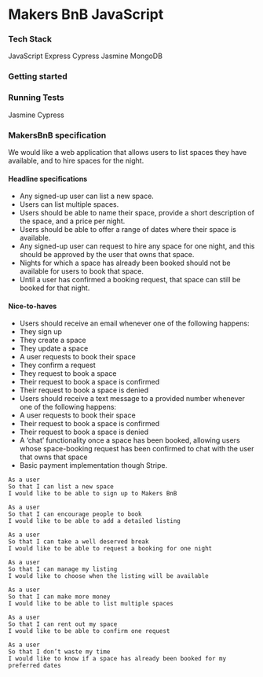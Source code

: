 # Makers BnB JavaScript

### Tech Stack
JavaScript
Express
Cypress
Jasmine
MongoDB

### Getting started

### Running Tests
Jasmine
Cypress

### MakersBnB specification
We would like a web application that allows users to list spaces they have available, and to hire spaces for the night.

#### Headline specifications
* Any signed-up user can list a new space.
* Users can list multiple spaces.
* Users should be able to name their space, provide a short description of the space, and a price per night.
* Users should be able to offer a range of dates where their space is available.
* Any signed-up user can request to hire any space for one night, and this should be approved by the user that owns that space.
* Nights for which a space has already been booked should not be available for users to book that space.
* Until a user has confirmed a booking request, that space can still be booked for that night.

#### Nice-to-haves
* Users should receive an email whenever one of the following happens:
* They sign up
* They create a space
* They update a space
* A user requests to book their space
* They confirm a request
* They request to book a space
* Their request to book a space is confirmed
* Their request to book a space is denied
* Users should receive a text message to a provided number whenever one of the following happens:
* A user requests to book their space
* Their request to book a space is confirmed
* Their request to book a space is denied
* A ‘chat’ functionality once a space has been booked, allowing users whose space-booking request has been confirmed to chat with the user that owns that space
* Basic payment implementation though Stripe.

```
As a user
So that I can list a new space
I would like to be able to sign up to Makers BnB

As a user
So that I can encourage people to book
I would like to be able to add a detailed listing

As a user
So that I can take a well deserved break
I would like to be able to request a booking for one night

As a user
So that I can manage my listing
I would like to choose when the listing will be available

As a user
So that I can make more money
I would like to be able to list multiple spaces

As a user
So that I can rent out my space
I would like to be able to confirm one request

As a user
So that I don’t waste my time
I would like to know if a space has already been booked for my preferred dates
```
